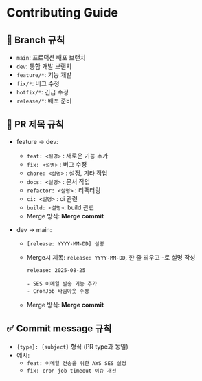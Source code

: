 # Contributing Guide

## 🔀 Branch 규칙

- `main`: 프로덕션 배포 브랜치
- `dev`: 통합 개발 브랜치
- `feature/*`: 기능 개발
- `fix/*`: 버그 수정
- `hotfix/*`: 긴급 수정
- `release/*`: 배포 준비

## 📝 PR 제목 규칙

- feature → dev:
  - `feat: <설명>` : 새로운 기능 추가
  - `fix: <설명>` : 버그 수정
  - `chore: <설명>` : 설정, 기타 작업
  - `docs: <설명>` : 문서 작업
  - `refactor: <설명>` : 리팩터링
  - `ci: <설명>` : ci 관련
  - `build: <설명>`: build 관련
  - Merge 방식: **Merge commit**
- dev → main:

  - `[release: YYYY-MM-DD] 설명`
  - Merge시 제목: `release: YYYY-MM-DD`, 한 줄 띄우고 -로 설명 작성

    ```
    release: 2025-08-25

    - SES 이메일 발송 기능 추가
    - CronJob 타임아웃 수정
    ```

  - Merge 방식: **Merge commit**

## ✅ Commit message 규칙

- `{type}: {subject}` 형식 (PR type과 동일)
- 예시:
  - `feat: 이메일 전송을 위한 AWS SES 설정`
  - `fix: cron job timeout 이슈 개선`
